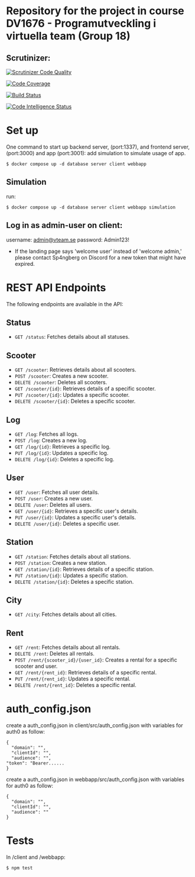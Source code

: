 # Repository for the project in course DV1676 - Programutveckling i virtuella team (Group 18)

## Scrutinizer:
[![Scrutinizer Code Quality](https://scrutinizer-ci.com/g/nasp22/vteam/badges/quality-score.png?b=main)](https://scrutinizer-ci.com/g/nasp22/vteam/?branch=main)

[![Code Coverage](https://scrutinizer-ci.com/g/nasp22/vteam/badges/coverage.png?b=main)](https://scrutinizer-ci.com/g/nasp22/vteam/?branch=main)

[![Build Status](https://scrutinizer-ci.com/g/nasp22/vteam/badges/build.png?b=main)](https://scrutinizer-ci.com/g/nasp22/vteam/build-status/main)

[![Code Intelligence Status](https://scrutinizer-ci.com/g/nasp22/vteam/badges/code-intelligence.svg?b=main)](https://scrutinizer-ci.com/code-intelligence)

# Set up
One command to start up backend server, (port:1337), and frontend server, (port:3000) and app (port:3001):
add simulation to simulate usage of app.
```
$ docker compose up -d database server client webbapp
```

## Simulation
run:
```
$ docker compose up -d database server client webbapp simulation
```

## Log in as admin-user on client:
username: admin@vteam.se
password: Admin123!

* If the landing page says 'welcome user' instead of 'welcome admin,' please contact Sp4ngberg on Discord for a new token that might have expired.

# REST API Endpoints

The following endpoints are available in the API:

## Status
- `GET /status`: Fetches details about all statuses.

## Scooter
- `GET /scooter`: Retrieves details about all scooters.
- `POST /scooter`: Creates a new scooter.
- `DELETE /scooter`: Deletes all scooters.
- `GET /scooter/{id}`: Retrieves details of a specific scooter.
- `PUT /scooter/{id}`: Updates a specific scooter.
- `DELETE /scooter/{id}`: Deletes a specific scooter.

## Log
- `GET /log`: Fetches all logs.
- `POST /log`: Creates a new log.
- `GET /log/{id}`: Retrieves a specific log.
- `PUT /log/{id}`: Updates a specific log.
- `DELETE /log/{id}`: Deletes a specific log.

## User
- `GET /user`: Fetches all user details.
- `POST /user`: Creates a new user.
- `DELETE /user`: Deletes all users.
- `GET /user/{id}`: Retrieves a specific user's details.
- `PUT /user/{id}`: Updates a specific user's details.
- `DELETE /user/{id}`: Deletes a specific user.

## Station
- `GET /station`: Fetches details about all stations.
- `POST /station`: Creates a new station.
- `GET /station/{id}`: Retrieves details of a specific station.
- `PUT /station/{id}`: Updates a specific station.
- `DELETE /station/{id}`: Deletes a specific station.

## City
- `GET /city`: Fetches details about all cities.

## Rent
- `GET /rent`: Fetches details about all rentals.
- `DELETE /rent`: Deletes all rentals.
- `POST /rent/{scooter_id}/{user_id}`: Creates a rental for a specific scooter and user.
- `GET /rent/{rent_id}`: Retrieves details of a specific rental.
- `PUT /rent/{rent_id}`: Updates a specific rental.
- `DELETE /rent/{rent_id}`: Deletes a specific rental.

# auth_config.json
create a auth_config.json in client/src/auth_config.json with variables for auth0
as follow:
```
{
  "domain": "",
  "clientId": "",
  "audience": "",
"token": "Bearer......
}
```
create a auth_config.json in webbapp/src/auth_config.json with variables for auth0
as follow:
```
{
  "domain": "",
  "clientId": "",
  "audience": ""
}
```

# Tests

In /client and /webbapp:

```
$ npm test

